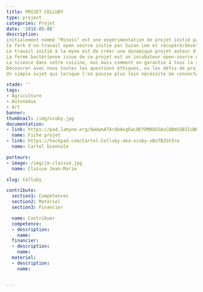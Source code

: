 ```yaml
---
title: PROJET CELLUBY
type: project
categories: Projet
date: '2016-05-06'
description: 
initialement nommé "Minois" est une expérimentation de projet initié par Jean-Marie Claisse afin de mettre en pratique la réappropriation citoyenne des sciences.
Ce fork d'un travail open source initié par Suzan Lee et récupéré/développé en France par la Startup, est un travail initialement autour des Biomatières produite par des bactéries.
Le travail initié à la myne est de créer une dynamique projet autour d'un sujet écologique pouvant faire sens dans la réappropriation des moyens de productions de matières, ou comment mélée Low Tech et Hight tech afin de participer au développement d'ateliers, ou des procédés permettant d'améliorer ou de proposer des travaux collaboratifs.
La ferme bactérienne issue de ce projet est un incubateur open-source dédié à la culture contrôler isolé afin d'améliorer le développement de la cellulose bactérien, est ce que cela fait sens ? Comment on calcule un impact carbone d'un projet bio? comment on collecte des fonds ? Comment on code avec un arduino ? Comment rechercher des projets n'ayant pas au premier abord de rapport, et trouver le moyens de connecter des projets open sources?
La science dans votre cuisine, oui mais comment on garantie à tous la sécurité autour de sujet comme les bactéries? Bio-hacking ou Bio-bidouille?
Découvrer avec nous toutes les questions éthiques, ou les défis de projets collaboratifs...
Un simple sujet qui lorsque l'on pousse plus loin nécéssite de connecter et de sortir de sa zone de confort tout en participant à un projet Open Source.

stade: ''
tags:
- Agriculture
- Autonomie
- Art
banner:
thumbnail: /img/scoby.jpg
documentation:
- link: https://pad.lamyne.org/OwUwnATArAbAxgEwLQEYDMAOGSAsCQBmSGBIIuBKEAhnMDDhMGkA#
  name: Fiche projet
- link: https://hackpad.com/Cartel-Celluby-aka-scoby-xBoTB2Gt3re
  name: Cartel biennale

porteurs:
- image: /img/jm-claisse.jpg
  name: Claisse Jean-Marie 

slug: Celluby

contribute:
  section1: Compétences
  section2: Matériel
  section3: Financier

  name: Contribuer
  competence:
  - description:
    name:
  financier:
  - description:
    name:
  materiel:
  - description:
    name:


---
```


